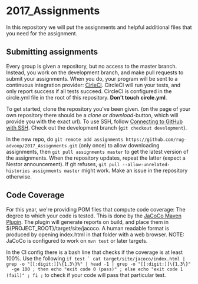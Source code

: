 # 2017_Assignments

In this repository we will put the assignments and helpful additional files that you need for the assignment.


## Submitting assignments

Every group is given a repository, but no access to the master branch. Instead, you work on the development branch, and make pull requests to submit your assignments. When you do, your program will be sent to a continuous integration provider: [CirleCI](https://circleci.com/). CircleCI will run your tests, and only report success if all tests succeed. CircleCI is configured in the circle.yml file in the root of this repository. **Don't touch circle.yml**.

To get started, clone the repository you've been given. (on the page of your own repository there should be a _clone or download_-button, which will provide you with the exact url). To use SSH, follow [Connecting to GitHub with SSH](https://help.github.com/articles/connecting-to-github-with-ssh/). Check out the development branch (`git checkout development`).

In the new repo, do `git remote add assignments https://github.com/rug-advoop/2017_Assignments.git` (only once) to allow downloading assignments, then `git pull assignments master` to get the latest version of the assignments. When the repository updates, repeat the latter (expect a Nestor announcement). If git refuses, `git pull --allow-unrelated-histories assignments master` might work. Make an issue in the repository otherwise.

## Code Coverage

For this year, we're providing POM files that compute code coverage: The degree to which your code is tested. This is done by the [JaCoCo Maven Plugin](http://www.jacoco.org/). The plugin will generate reports on build, and place them in ${PROJECT_ROOT}/target/site/jacoco. A human readable format is produced by opening index.html in that folder with a web browser. NOTE: JaCoCo is configured to work on `mvn test` or later targets.

In the CI config there is a bash line that checks if the coverage is at least 100%. Use the following ```if test ` cat target/site/jacoco/index.html | grep -o "[[:digit:]]\{1,3\}%" | head -1 | grep -o "[[:digit:]]\{1,3\}" ` -ge 100 ; then echo "exit code 0 (pass)" ; else echo "exit code 1 (fail)" ; fi ;``` to check if your code will pass that particular test.
